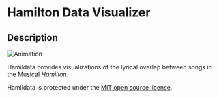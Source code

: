 # Hamilton Data Visualizer

## Description
![Animation](http://i.imgur.com/rJprS7t.gifv)

Hamildata provides visualizations of the lyrical overlap between songs in the Musical *Hamilton*.




Hamildata is protected under the [MIT open source license](https://opensource.org/licenses/MIT).
